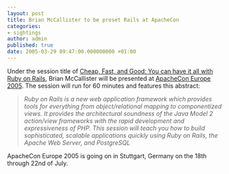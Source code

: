```yaml
---
layout: post
title: Brian McCallister to be preset Rails at ApacheCon
categories:
- sightings
author: admin
published: true
date: 2005-03-29 09:47:00.000000000 +01:00
---
```

<p>Under the session title of <a href="http://www.apachecon.com/html/session-popup.html?id=1299">Cheap, Fast, and Good: You can have it all with Ruby on Rails</a>, Brian McCallister will be presented at <a href="http://apachecon.com/2005/EU/">ApacheCon Europe 2005</a>. The session will run for 60 minutes and features this abstract:</p>
<blockquote><i>Ruby on Rails is a new web application framework which provides tools for everything from object/relational mapping to componentized views. It provides the architectural soundness of the Java Model 2 action/view frameworks with the rapid development and expressiveness of <span class="caps">PHP</span>. This session will teach you how to build sophisticated, scalable applications quickly using Ruby on Rails, the Apache Web Server, and PostgreSQL</i></blockquote>
<p>ApacheCon Europe 2005 is going on in Stuttgart, Germany on the 18th through 22nd of July.</p>